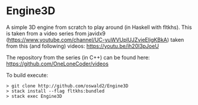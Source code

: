 # Engine3D
A simple 3D engine from scratch to play around (in Haskell with fltkhs). 
This is taken from a video series
from javidx9 (https://www.youtube.com/channel/UC-yuWVUplUJZvieEligKBkA) 
taken from this (and following) videos: https://youtu.be/ih20l3pJoeU

The repository from the series (in C++) can be found here:
https://github.com/OneLoneCoder/videos


To build execute: 

```
> git clone http://github.com/oswald2/Engine3D
> stack install --flag fltkhs:bundled
> stack exec Engine3D
```

